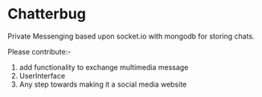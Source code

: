 # Chatterbug

Private Messenging based upon socket.io with mongodb for storing chats. 


Please contribute:- 

 1. add functionality to exchange multimedia message
 2. UserInterface
 3. Any step towards making it a social media website

